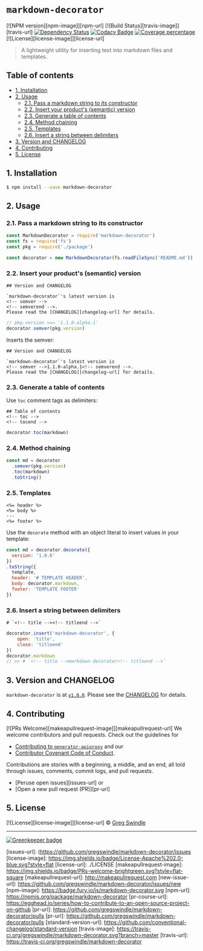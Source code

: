 # `markdown-decorator`

[![NPM version][npm-image]][npm-url] [![Build Status][travis-image]][travis-url] [![Dependency Status][daviddm-image]][daviddm-url] [![Codacy Badge][codacy-image]][codacy-url] [![Coverage percentage][coveralls-image]][coveralls-url] [![License][license-image]][license-url]

> A lightweight utility for inserting text into markdown files and templates.

## Table of contents

<!-- toc -->

- [1. Installation](#1-installation)
- [2. Usage](#2-usage)
  * [2.1. Pass a markdown string to its constructor](#21-pass-a-markdown-string-to-its-constructor)
  * [2.2. Insert your product's (semantic) version](#22-insert-your-products-semantic-version)
  * [2.3. Generate a table of contents](#23-generate-a-table-of-contents)
  * [2.4. Method chaining](#24-method-chaining)
  * [2.5. Templates](#25-templates)
  * [2.6. Insert a string between delimiters](#26-insert-a-string-between-delimiters)
- [3. Version and CHANGELOG](#3-version-and-changelog)
- [4. Contributing](#4-contributing)
- [5. License](#5-license)

<!-- tocstop -->

<!-- tocend -->


## 1. Installation

```sh
$ npm install --save markdown-decorator
```

## 2. Usage

### 2.1. Pass a markdown string to its constructor

```js
const MarkdownDecorator = require('markdown-decorator')
const fs = require('fs')
const pkg = require('./package')

const decorator = new MarkdownDecorator(fs.readFileSync('README.md'))

```

### 2.2. Insert your product's (semantic) version

```text
## Version and CHANGELOG

`markdown-decorator`'s latest version is
<!-- semver -->
<!-- semverend -->.
Please read the [CHANGELOG][changelog-url] for details.
```

```js
// pkg.version === '1.1.0-alpha.1'
decorator.semver(pkg.version)
```

Inserts the semver:

```text
## Version and CHANGELOG

`markdown-decorator`'s latest version is
<!-- semver -->1.1.0-alpha.1<!-- semverend -->.
Please read the [CHANGELOG][changelog-url] for details.
```

### 2.3. Generate a table of contents

Use `toc` comment tags as delimiters:

```text
## Table of contents
<!-- toc -->
<!-- tocend -->
```

```js
decorator.toc(markdown)
```

### 2.4. Method chaining

```js
const md = decorator
  .semver(pkg.version)
  .toc(markdown)
  .toString()
```

### 2.5. Templates

```text
<%= header %>
<%= body %>
---
<%= footer %>
```

Use the `decorate` method with an object literal to insert values in your template:

```js
const md = decorator.decorate({
  version: '1.0.0'
})
.toString({
  template,
  header: '# TEMPLATE HEADER',
  body: decorator.markdown,
  footer: 'TEMPLATE FOOTER'
})
```

### 2.6. Insert a string between delimiters

```text
# `<!-- title --><!-- titleend -->`
```

```js
decorator.insert('markdown-decorator', {
	open: 'title',
	close: 'titleend'
})
decorator.markdown
// => # `<!-- title -->markdown-decorator<!-- titleend -->`
```

## 3. Version and CHANGELOG

`markdown-decorator` is at <!-- semver -->[`v1.0.0`](./CHANGELOG.md)<!-- semverend -->. Please see the [CHANGELOG](./CHANGELOG.md) for details.

## 4. Contributing

[![PRs Welcome][makeapullrequest-image]][makeapullrequest-url] We welcome contributors and pull requests. Check out the guidelines for

* [Contributing to `generator-apiproxy`](./.github/CONTRIBUTING.md) and our
* [Contributor Covenant Code of Conduct][code-of-conduct-url].

Contributions are stories with a beginning, a middle, and an end, all told through issues, comments, commit logs, and pull requests.

 * [Peruse open issues][issues-url] or
 * [Open a new pull request (PR)][pr-url]

## 5. License

[![License][license-image]][license-url] © [Greg Swindle](https://github.com/gregswindle)

---

[![Greenkeeper badge](https://badges.greenkeeper.io/gregswindle/markdown-decorator.svg)](https://greenkeeper.io/)


[codacy-image]: https://api.codacy.com/project/badge/Grade/be8fc7f9a20f4e178c4fa067a4aad7c7
[codacy-url]: https://www.codacy.com/app/greg_7/markdown-decorator?utm_source=github.com&amp;utm_medium=referral&amp;utm_content=gregswindle/markdown-decorator&amp;utm_campaign=Badge_Grade
[code-of-conduct-url]: ./.github/CODE_OF_CONDUCT.md
[coveralls-image]: https://coveralls.io/repos/gregswindle/markdown-decorator/badge.svg
[coveralls-url]: https://coveralls.io/r/gregswindle/markdown-decorator
[daviddm-image]: https://david-dm.org/gregswindle/markdown-decorator.svg?theme=shields.io
[daviddm-url]: https://david-dm.org/gregswindle/markdown-decorator
[issues-url]: (https://github.com/gregswindle/markdown-decorator/issues
[license-image]: https://img.shields.io/badge/License-Apache%202.0-blue.svg?style=flat
[license-url]: ./LICENSE
[makeapullrequest-image]: https://img.shields.io/badge/PRs-welcome-brightgreen.svg?style=flat-square
[makeapullrequest-url]: http://makeapullrequest.com
[new-issue-url]: https://github.com/gregswindle/markdown-decorator/issues/new
[npm-image]: https://badge.fury.io/js/markdown-decorator.svg
[npm-url]: https://npmjs.org/package/markdown-decorator
[pr-course-url]: https://egghead.io/series/how-to-contribute-to-an-open-source-project-on-github
[pr-url]: https://github.com/gregswindle/markdown-decorator/pulls
[pr-url]: https://github.com/gregswindle/markdown-decorator/pulls
[standard-version-url]: https://github.com/conventional-changelog/standard-version
[travis-image]: https://travis-ci.org/gregswindle/markdown-decorator.svg?branch=master
[travis-url]: https://travis-ci.org/gregswindle/markdown-decorator
